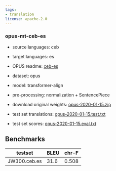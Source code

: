 ```yaml
---
tags:
- translation
license: apache-2.0
---
```


### opus-mt-ceb-es

* source languages: ceb
* target languages: es
*  OPUS readme: [ceb-es](https://github.com/Helsinki-NLP/OPUS-MT-train/blob/master/models/ceb-es/README.md)

*  dataset: opus
* model: transformer-align
* pre-processing: normalization + SentencePiece
* download original weights: [opus-2020-01-15.zip](https://object.pouta.csc.fi/OPUS-MT-models/ceb-es/opus-2020-01-15.zip)
* test set translations: [opus-2020-01-15.test.txt](https://object.pouta.csc.fi/OPUS-MT-models/ceb-es/opus-2020-01-15.test.txt)
* test set scores: [opus-2020-01-15.eval.txt](https://object.pouta.csc.fi/OPUS-MT-models/ceb-es/opus-2020-01-15.eval.txt)

## Benchmarks

| testset               | BLEU  | chr-F |
|-----------------------|-------|-------|
| JW300.ceb.es 	| 31.6 	| 0.508 |

